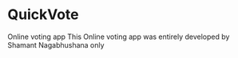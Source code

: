 # QuickVote
 Online voting app
 This Online voting app was entirely developed by Shamant Nagabhushana only
